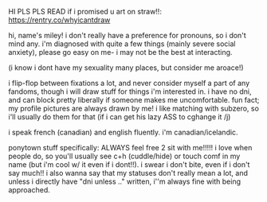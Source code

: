 HI PLS PLS READ if i promised u art on straw!!: https://rentry.co/whyicantdraw


hi, name's miley! i don't really have a preference for pronouns, so i don't mind any. i'm diagnosed with quite a few things (mainly severe social anxiety), please go easy on me- i may not be the best at interacting.

(i know i dont have my sexuality many places, but consider me aroace!)

i flip-flop between fixations a lot, and never consider myself a part of any fandoms, though i will draw stuff for things i'm interested in. i have no dni, and can block pretty liberally if someone makes me uncomfortable. fun fact; my profile pictures are always drawn by me! i like matching with subzero, so i'll usually do them for that (if i can get his lazy ASS to cghange it /j)

i speak french (canadian) and english fluently. i'm canadian/icelandic.

ponytown stuff specifically: ALWAYS feel free 2 sit with me!!!!! i love when people do, so you'll usually see c+h (cuddle/hide) or touch comf in my name (but i'm cool w/ it even if i dont!!). i swear i don't bite, even if i don't say much!! i also wanna say that my statuses don't really mean a lot, and unless i directly have "dni unless .." written, i''m always fine with being approached.
